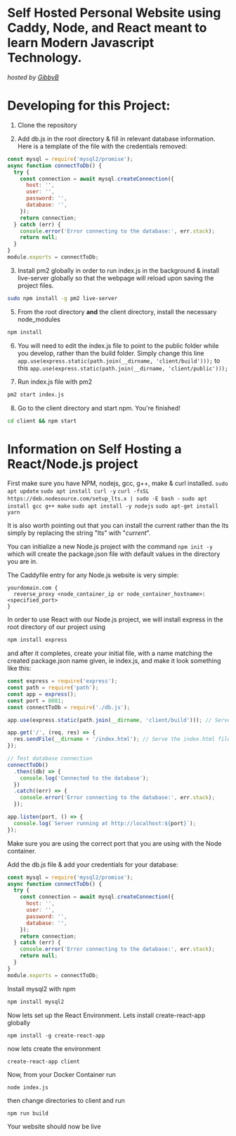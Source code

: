 # Self Hosted Personal Website using Caddy, Node, and React meant to learn Modern Javascript Technology.

*hosted by [GibbyB](https://gibbyb.com)*

# Developing for this Project:

1. Clone the repository

2. Add db.js in the root directory & fill in relevant database information. Here is a template of the file with the credentials removed:

```Javascript
const mysql = require('mysql2/promise');
async function connectToDb() {
  try {
    const connection = await mysql.createConnection({
      host: '',
      user: '',
      password: '',
      database: '',
    });
    return connection;
  } catch (err) {
    console.error('Error connecting to the database:', err.stack);
    return null;
  }
}
module.exports = connectToDb;
```

3. Install pm2 globally in order to run index.js in the background & install live-server globally so that the webpage will reload upon saving the project files.

```bash
sudo npm install -g pm2 live-server
```

5. From the root directory **and** the client directory, install the necessary node_modules

```bash
npm install
```

6. You will need to edit the index.js file to point to the public folder while you develop, rather than the build folder. Simply change
this line `app.use(express.static(path.join(__dirname, 'client/build')));` to this `app.use(express.static(path.join(__dirname, 'client/public')));` 

7. Run index.js file with pm2

```bash
pm2 start index.js
```

8. Go to the client directory and start npm. You're finished!

```bash
cd client && npm start
```



# Information on Self Hosting a React/Node.js project

First make sure you have NPM, nodejs, gcc, g++, make & curl installed. `sudo apt update`  `sudo apt install curl -y`  `curl -fsSL https://deb.nodesource.com/setup_lts.x | sudo -E bash -`  `sudo apt install gcc g++ make`  `sudo apt install -y nodejs` `sudo apt-get install yarn`

It is also worth pointing out that you can install the current rather than the lts simply by replacing the string "lts" with "*current*".

You can initialize a new Node.js project with the command `npm init -y` which will create the package.json file with default values in the directory you are in.

The Caddyfile entry for any Node.js website is very simple:

```Caddy
yourdomain.com {
  reverse_proxy <node_container_ip or node_container_hostname>:<specified_port>
}
```

In order to use React with our Node.js project, we will install express in the root directory of our project using

```bash
npm install express
``` 

and after it completes, create your initial file, with a name matching the created package.json name given, ie index.js, and make it look something like this:

```Javascript
const express = require('express');
const path = require('path');
const app = express();
const port = 8081;
const connectToDb = require('./db.js');

app.use(express.static(path.join(__dirname, 'client/build'))); // Serve static files from the "public" directory

app.get('/', (req, res) => {
  res.sendFile(__dirname + '/index.html'); // Serve the index.html file on the root path
});

// Test database connection
connectToDb()
  .then((db) => {
    console.log('Connected to the database');
  })
  .catch((err) => {
    console.error('Error connecting to the database:', err.stack);
  });

app.listen(port, () => {
  console.log(`Server running at http://localhost:${port}`);
});

```

Make sure you are using the correct port that you are using with the Node container.

Add the db.js file & add your credentials for your database:

```Javascript
const mysql = require('mysql2/promise');
async function connectToDb() {
  try {
    const connection = await mysql.createConnection({
      host: '',
      user: '',
      password: '',
      database: '',
    });
    return connection;
  } catch (err) {
    console.error('Error connecting to the database:', err.stack);
    return null;
  }
}
module.exports = connectToDb;
```

Install mysql2 with npm

```bash
npm install mysql2
```

Now lets set up the React Environment. Lets install create-react-app globally

```
npm install -g create-react-app
```

now lets create the environment

```
create-react-app client
```

Now, from your Docker Container run 

```
node index.js
```

then change directories to client and run 

```
npm run build
```

Your website should now be live
